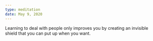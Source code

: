 ```yaml
---
type: meditation
date: May 9, 2020
---
```


Learning to deal with people only improves you by creating an invisible shield
that you can put up when you want.
